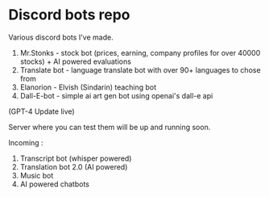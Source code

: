 # Discord bots repo


Various discord bots I've made.  
1. Mr.Stonks - stock bot (prices, earning, company profiles for over 40000 stocks) + AI powered evaluations
2. Translate bot - language translate bot with over 90+ languages to chose from
3. Elanorion - Elvish (Sindarin) teaching bot
4. Dall-E-bot - simple ai art gen bot using openai's dall-e api  
 
(GPT-4 Update live) 

Server where you can test them will be up and running soon.  

Incoming :  
 
1. Transcript bot (whisper powered) 
2. Translation bot 2.0 (AI powered)
3. Music bot
4. AI powered chatbots
